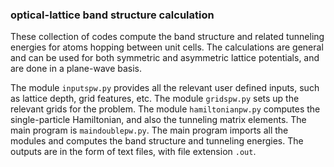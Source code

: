 ### optical-lattice band structure calculation
These collection of codes compute the band structure and related tunneling energies for atoms hopping between unit cells. The calculations are general and can be used for both symmetric and asymmetric lattice potentials, and are done in a plane-wave basis.

The module `inputspw.py` provides all the relevant user defined inputs, such as lattice depth, grid features, etc. The module `gridspw.py` sets up the relevant grids for the problem. The module `hamiltonianpw.py` computes the single-particle Hamiltonian, and also the tunneling matrix elements. The main program is `maindoublepw.py`. The main program imports all the modules and computes the band structure and tunneling energies. The outputs are in the form of text files, with file extension `.out`.
